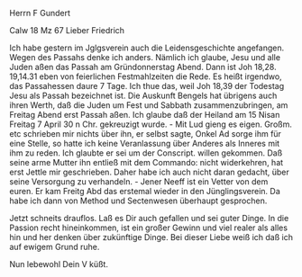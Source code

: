 Herrn F Gundert

 Calw 18 Mz 67
Lieber Friedrich

Ich habe gestern im Jglgsverein auch die Leidensgeschichte angefangen. Wegen des Passahs denke ich anders. Nämlich ich glaube, Jesu und alle Juden aßen das Passah am Gründonnerstag Abend. Dann ist Joh 18,28. 19,14.31 eben von feierlichen Festmahlzeiten die Rede. Es heißt irgendwo, das Passahessen daure 7 Tage. Ich thue das, weil Joh 18,39 der Todestag Jesu als Passah bezeichnet ist. Die Auskunft Bengels hat übrigens auch ihren Werth, daß die Juden um Fest und Sabbath zusammenzubringen, am Freitag Abend erst Passah aßen. Ich glaube daß der Heiland am 15 Nisan Freitag 7 April 30 n Chr. gekreuzigt wurde. - Mit Lud gieng es eigen. Großm. etc schrieben mir nichts über ihn, er selbst sagte, Onkel Ad sorge ihm für eine Stelle, so hatte ich keine Veranlassung über Anderes als Inneres mit ihm zu reden. Ich glaubte er sei um der Conscript. willen gekommen. Daß seine arme Mutter ihn entließ mit dem Commando: nicht widerkehren, hat erst Jettle mir geschrieben. Daher habe ich auch nicht daran gedacht, über seine Versorgung zu verhandeln. - Jener Neeff ist ein Vetter von dem euren. Er kam Freitg Abd das erstemal wieder in den Jünglingsverein. Da habe ich dann von Method und Sectenwesen überhaupt gesprochen.

Jetzt schneits drauflos. Laß es Dir auch gefallen und sei guter Dinge. In die Passion recht hineinkommen, ist ein großer Gewinn und viel realer als alles hin und her denken über zukünftige Dinge. Bei dieser Liebe weiß ich daß ich auf ewigem Grund ruhe.

 Nun lebewohl
 Dein V küßt.
